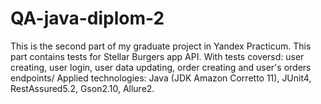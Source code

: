 ﻿# QA-java-diplom-2
This is the second part of my graduate project in Yandex Practicum. This part contains tests for Stellar Burgers app API. 
With tests coversd: user creating, user login, user data updating, order creating and user's orders endpoints/
Applied technologies: Java (JDK Amazon Corretto 11), JUnit4, RestAssured5.2, Gson2.10, Allure2.
